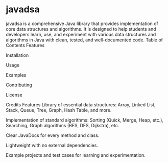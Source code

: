 # javadsa
javadsa is a comprehensive Java library that provides implementation of core data structures and algorithms. It is designed to help students and developers learn, use, and experiment with various data structures and algorithms in Java with clean, tested, and well-documented code.
Table of Contents
Features

Installation

Usage

Examples

Contributing

License

Credits
Features
Library of essential data structures: Array, Linked List, Stack, Queue, Tree, Graph, Hash Table, and more.

Implementation of standard algorithms: Sorting (Quick, Merge, Heap, etc.), Searching, Graph algorithms (BFS, DFS, Dijkstra), etc.

Clear JavaDocs for every method and class.

Lightweight with no external dependencies.

Example projects and test cases for learning and experimentation.
